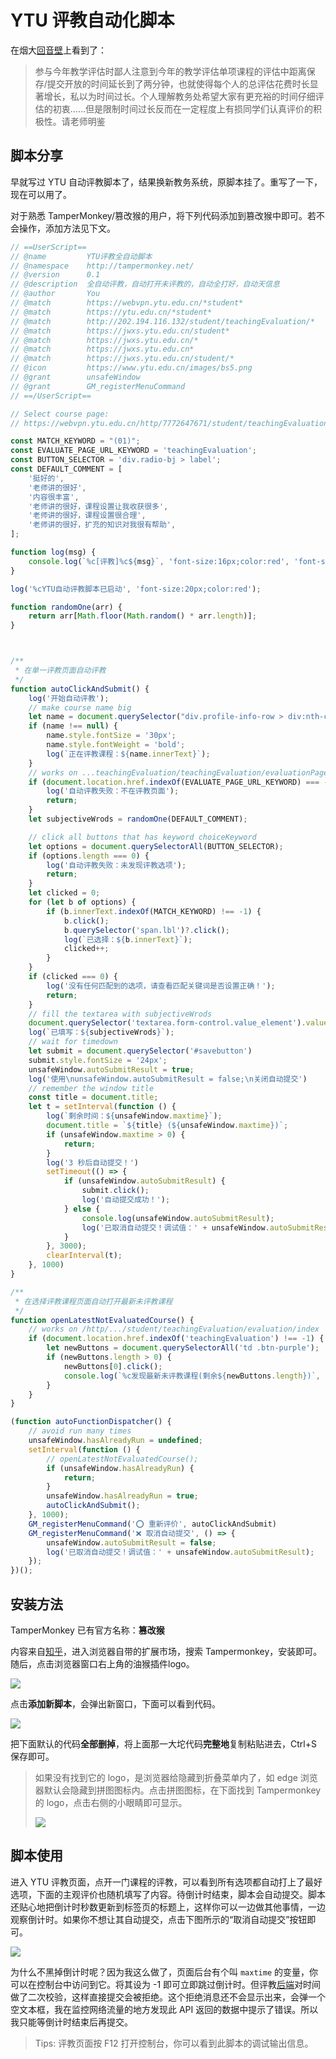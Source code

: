 # YTU 评教自动化脚本

在烟大[回音壁](https://app.ytu.edu.cn/hyb/client/review/30964)上看到了：

> 参与今年教学评估时鄙人注意到今年的教学评估单项课程的评估中距离保存/提交开放的时间延长到了两分钟，也就使得每个人的总评估花费时长显著增长，私以为时间过长。个人理解教务处希望大家有更充裕的时间仔细评估的初衷……但是限制时间过长反而在一定程度上有损同学们认真评价的积极性。请老师明鉴

## 脚本分享

早就写过 YTU 自动评教脚本了，结果换新教务系统，原脚本挂了。重写了一下，现在可以用了。

对于熟悉 TamperMonkey/篡改猴的用户，将下列代码添加到篡改猴中即可。若不会操作，添加方法见下文。

```js
// ==UserScript==
// @name         YTU评教全自动脚本
// @namespace    http://tampermonkey.net/
// @version      0.1
// @description  全自动评教，自动打开未评教的，自动全打好，自动天信息
// @author       You
// @match        https://webvpn.ytu.edu.cn/*student*
// @match        https://ytu.edu.cn/*student*
// @match        http://202.194.116.132/student/teachingEvaluation/*
// @match        https://jwxs.ytu.edu.cn/student*
// @match        https://jwxs.ytu.edu.cn/*
// @match        https://jwxs.ytu.edu.cn*
// @match        https://jwxs.ytu.edu.cn/student/*
// @icon         https://www.ytu.edu.cn/images/bs5.png
// @grant        unsafeWindow
// @grant        GM_registerMenuCommand
// ==/UserScript==

// Select course page:
// https://webvpn.ytu.edu.cn/http/7772647671/student/teachingEvaluation/evaluation/index

const MATCH_KEYWORD = "(01)";
const EVALUATE_PAGE_URL_KEYWORD = 'teachingEvaluation';
const BUTTON_SELECTOR = 'div.radio-bj > label';
const DEFAULT_COMMENT = [
    '挺好的',
    '老师讲的很好',
    '内容很丰富',
    '老师讲的很好，课程设置让我收获很多',
    '老师讲的很好，课程设置很合理',
    '老师讲的很好，扩充的知识对我很有帮助',
];

function log(msg) {
    console.log(`%c[评教]%c${msg}`, 'font-size:16px;color:red', 'font-size:16px;color:black');
}

log('%cYTU自动评教脚本已启动', 'font-size:20px;color:red');

function randomOne(arr) {
    return arr[Math.floor(Math.random() * arr.length)];
}



/**
 * 在单一评教页面自动评教
 */
function autoClickAndSubmit() {
    log('开始自动评教');
    // make course name big
    let name = document.querySelector("div.profile-info-row > div:nth-child(4)");
    if (name !== null) {
        name.style.fontSize = '30px';
        name.style.fontWeight = 'bold';
        log(`正在评教课程：${name.innerText}`);
    }
    // works on ...teachingEvaluation/teachingEvaluation/evaluationPage
    if (document.location.href.indexOf(EVALUATE_PAGE_URL_KEYWORD) === -1) {
        log('自动评教失败：不在评教页面');
        return;
    }
    let subjectiveWrods = randomOne(DEFAULT_COMMENT);

    // click all buttons that has keyword choiceKeyword
    let options = document.querySelectorAll(BUTTON_SELECTOR);
    if (options.length === 0) {
        log('自动评教失败：未发现评教选项');
        return;
    }
    let clicked = 0;
    for (let b of options) {
        if (b.innerText.indexOf(MATCH_KEYWORD) !== -1) {
            b.click();
            b.querySelector('span.lbl')?.click();
            log(`已选择：${b.innerText}`);
            clicked++;
        }
    }
    if (clicked === 0) {
        log('没有任何匹配到的选项，请查看匹配关键词是否设置正确！');
        return;
    }
    // fill the textarea with subjectiveWrods
    document.querySelector('textarea.form-control.value_element').value = subjectiveWrods;
    log(`已填写：${subjectiveWrods}`);
    // wait for timedown
    let submit = document.querySelector('#savebutton')
    submit.style.fontSize = '24px';
    unsafeWindow.autoSubmitResult = true;
    log('使用\nunsafeWindow.autoSubmitResult = false;\n关闭自动提交')
    // remember the window title
    const title = document.title;
    let t = setInterval(function () {
        log(`剩余时间：${unsafeWindow.maxtime}`);
        document.title = `${title} (${unsafeWindow.maxtime})`;
        if (unsafeWindow.maxtime > 0) {
            return;
        }
        log('3 秒后自动提交！')
        setTimeout(() => {
            if (unsafeWindow.autoSubmitResult) {
                submit.click();
                log('自动提交成功！');
            } else {
                console.log(unsafeWindow.autoSubmitResult);
                log('已取消自动提交！调试值：' + unsafeWindow.autoSubmitResult);
            }
        }, 3000);
        clearInterval(t);
    }, 1000)
}

/**
 * 在选择评教课程页面自动打开最新未评教课程
 */
function openLatestNotEvaluatedCourse() {
    // works on /http/.../student/teachingEvaluation/evaluation/index
    if (document.location.href.indexOf('teachingEvaluation') !== -1) {
        let newButtons = document.querySelectorAll('td .btn-purple');
        if (newButtons.length > 0) {
            newButtons[0].click();
            console.log(`%c发现最新未评教课程(剩余${newButtons.length})`, 'font-size:20px;color:red');
        }
    }
}

(function autoFunctionDispatcher() {
    // avoid run many times
    unsafeWindow.hasAlreadyRun = undefined;
    setInterval(function () {
        // openLatestNotEvaluatedCourse();
        if (unsafeWindow.hasAlreadyRun) {
            return;
        }
        unsafeWindow.hasAlreadyRun = true;
        autoClickAndSubmit();
    }, 1000);
    GM_registerMenuCommand('⭕ 重新评价', autoClickAndSubmit)
    GM_registerMenuCommand('❌ 取消自动提交', () => {
        unsafeWindow.autoSubmitResult = false;
        log('已取消自动提交！调试值：' + unsafeWindow.autoSubmitResult);
    });
})();
```


## 安装方法

TamperMonkey 已有官方名称：**篡改猴**

内容来自[知乎](https://zhuanlan.zhihu.com/p/128453110)，进入浏览器自带的扩展市场，搜索 Tampermonkey，安装即可。随后，点击浏览器窗口右上角的油猴插件logo。

![](https://pic4.zhimg.com/v2-e4ba2b20642bd758061ca0adce81866b_r.jpg)

点击**添加新脚本**，会弹出新窗口，下面可以看到代码。

![](https://pic4.zhimg.com/v2-b77089417150a48a5a515bfc3a69a7ab_r.jpg)

把下面默认的代码**全部删掉**，将上面那一大坨代码**完整地**复制粘贴进去，Ctrl+S 保存即可。

> 如果没有找到它的 logo，是浏览器给隐藏到折叠菜单内了，如 edge 浏览器默认会隐藏到拼图图标内。点击拼图图标，在下面找到 Tampermonkey 的 logo，点击右侧的小眼睛即可显示。
>
> ![](img/tampermonkey.jpg)

## 脚本使用

进入 YTU 评教页面，点开一门课程的评教，可以看到所有选项都自动打上了最好选项，下面的主观评价也随机填写了内容。待倒计时结束，脚本会自动提交。脚本还贴心地把倒计时秒数更新到标签页的标题上，这样你可以一边做其他事情，一边观察倒计时。如果你不想让其自动提交，点击下图所示的“取消自动提交”按钮即可。

![](img/pingjiao.jpg)

为什么不黑掉倒计时呢？因为我这么做了，页面后台有个叫 `maxtime` 的变量，你可以在控制台中访问到它。将其设为 -1 即可立即跳过倒计时。但评教[后端](https://zhuanlan.zhihu.com/p/337513783)对时间做了二次校验，这样直接提交会被拒绝。这个拒绝消息还不会显示出来，会弹一个空文本框，我在监控网络流量的地方发现此 API 返回的数据中提示了错误。所以我只能等倒计时结束后再提交。

> Tips: 评教页面按 F12 打开控制台，你可以看到此脚本的调试输出信息。